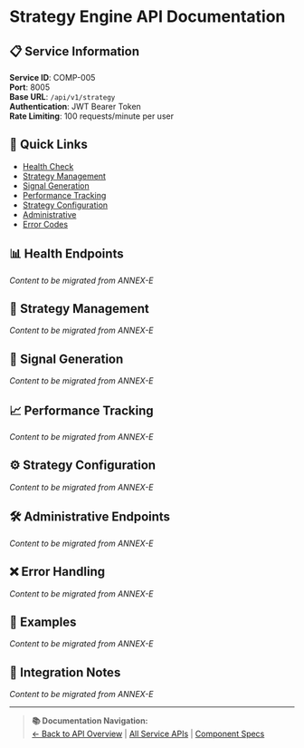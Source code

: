 # Strategy Engine API Documentation

## 📋 Service Information

**Service ID**: COMP-005  
**Port**: 8005  
**Base URL**: `/api/v1/strategy`  
**Authentication**: JWT Bearer Token  
**Rate Limiting**: 100 requests/minute per user

## 🔗 Quick Links
- [Health Check](#health-endpoints)
- [Strategy Management](#strategy-management)
- [Signal Generation](#signal-generation)
- [Performance Tracking](#performance-tracking)
- [Strategy Configuration](#strategy-configuration)
- [Administrative](#admin-endpoints)
- [Error Codes](#error-handling)

## 📊 Health Endpoints

*Content to be migrated from ANNEX-E*

## 🎯 Strategy Management

*Content to be migrated from ANNEX-E*

## 📡 Signal Generation

*Content to be migrated from ANNEX-E*

## 📈 Performance Tracking

*Content to be migrated from ANNEX-E*

## ⚙️ Strategy Configuration

*Content to be migrated from ANNEX-E*

## 🛠️ Administrative Endpoints  

*Content to be migrated from ANNEX-E*

## ❌ Error Handling

*Content to be migrated from ANNEX-E*

## 📖 Examples

*Content to be migrated from ANNEX-E*

## 🔄 Integration Notes

*Content to be migrated from ANNEX-E*

---

> **📚 Documentation Navigation:**  
> [← Back to API Overview](../ANNEX-E-API-OVERVIEW.md) | [All Service APIs](./) | [Component Specs](../../03-COMPONENT-SPECIFICATIONS.md)
